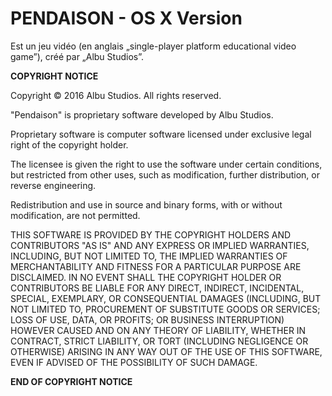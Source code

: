 # PENDAISON - OS X Version
Est un jeu vidéo (en anglais „single-player platform educational video game”), créé par „Albu Studios”.

**COPYRIGHT NOTICE**

Copyright © 2016 Albu Studios. All rights reserved.

"Pendaison" is proprietary software developed by Albu Studios.

Proprietary software is computer software licensed under exclusive legal right
of the copyright holder.

The licensee is given the right to use the software under certain conditions,
but restricted from other uses, such as modification, further distribution,
or reverse engineering.

Redistribution and use in source and binary forms, with or without modification,
are not permitted.

THIS SOFTWARE IS PROVIDED BY THE COPYRIGHT HOLDERS AND CONTRIBUTORS "AS IS" AND
ANY EXPRESS OR IMPLIED WARRANTIES, INCLUDING, BUT NOT LIMITED TO, THE IMPLIED
WARRANTIES OF MERCHANTABILITY AND FITNESS FOR A PARTICULAR PURPOSE ARE DISCLAIMED.
IN NO EVENT SHALL THE COPYRIGHT HOLDER OR CONTRIBUTORS BE LIABLE FOR ANY
DIRECT, INDIRECT, INCIDENTAL, SPECIAL, EXEMPLARY, OR CONSEQUENTIAL DAMAGES
(INCLUDING, BUT NOT LIMITED TO, PROCUREMENT OF SUBSTITUTE GOODS OR SERVICES;
LOSS OF USE, DATA, OR PROFITS; OR BUSINESS INTERRUPTION) HOWEVER CAUSED AND
ON ANY THEORY OF LIABILITY, WHETHER IN CONTRACT, STRICT LIABILITY, OR TORT
(INCLUDING NEGLIGENCE OR OTHERWISE) ARISING IN ANY WAY OUT OF THE USE OF THIS
SOFTWARE, EVEN IF ADVISED OF THE POSSIBILITY OF SUCH DAMAGE.

**END OF COPYRIGHT NOTICE**

